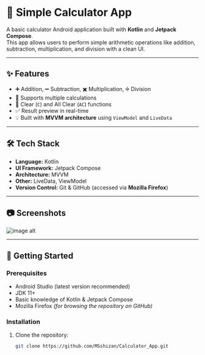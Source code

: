 # 📱 Simple Calculator App

A basic calculator Android application built with **Kotlin** and **Jetpack Compose**.  
This app allows users to perform simple arithmetic operations like addition, subtraction, multiplication, and division with a clean UI.

---

## ✨ Features
- ➕ Addition, ➖ Subtraction, ✖️ Multiplication, ➗ Division
- 🧮 Supports multiple calculations
- 🧹 Clear (`C`) and All Clear (`AC`) functions
- ✅ Result preview in real-time
- 💡 Built with **MVVM architecture** using `ViewModel` and `LiveData`

---

## 🛠️ Tech Stack
- **Language:** Kotlin  
- **UI Framework:** Jetpack Compose  
- **Architecture:** MVVM  
- **Other:** LiveData, ViewModel  
- **Version Control:** Git & GitHub (accessed via **Mozilla Firefox**)  

---

## 📷 Screenshots
![image alt]()

---

## 🚀 Getting Started

### Prerequisites
- Android Studio (latest version recommended)
- JDK 11+
- Basic knowledge of Kotlin & Jetpack Compose
- Mozilla Firefox *(for browsing the repository on GitHub)*

### Installation
1. Clone the repository:
   ```bash
   git clone https://github.com/MSshizan/Calculator_App.git
